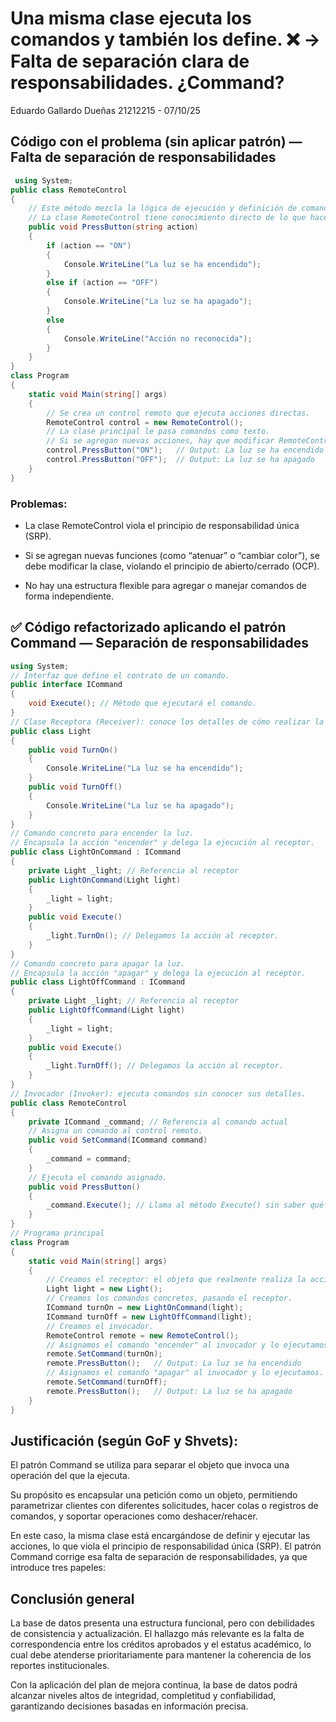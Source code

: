 # Una misma clase ejecuta los comandos y también los define. ❌ → Falta de separación clara de responsabilidades. ¿Command?

Eduardo Gallardo Dueñas 21212215 - 07/10/25

## Código con el problema (sin aplicar patrón) — Falta de separación de responsabilidades

``` cs
 using System;
public class RemoteControl
{
    // Este método mezcla la lógica de ejecución y definición de comandos.
    // La clase RemoteControl tiene conocimiento directo de lo que hace cada acción.
    public void PressButton(string action)
    {
        if (action == "ON")
        {
            Console.WriteLine("La luz se ha encendido");
        }
        else if (action == "OFF")
        {
            Console.WriteLine("La luz se ha apagado");
        }
        else
        {
            Console.WriteLine("Acción no reconocida");
        }
    }
}
class Program
{
    static void Main(string[] args)
    {
        // Se crea un control remoto que ejecuta acciones directas.
        RemoteControl control = new RemoteControl();
        // La clase principal le pasa comandos como texto.
        // Si se agregan nuevas acciones, hay que modificar RemoteControl.
        control.PressButton("ON");   // Output: La luz se ha encendido
        control.PressButton("OFF");  // Output: La luz se ha apagado
    }
}
```
### Problemas:

- La clase RemoteControl viola el principio de responsabilidad única (SRP).

- Si se agregan nuevas funciones (como “atenuar” o “cambiar color”), se debe modificar la clase, violando el principio de abierto/cerrado (OCP).

- No hay una estructura flexible para agregar o manejar comandos de forma independiente.


## ✅ Código refactorizado aplicando el patrón Command — Separación de responsabilidades



``` cs
using System;
// Interfaz que define el contrato de un comando.
public interface ICommand
{
    void Execute(); // Método que ejecutará el comando.
}
// Clase Receptora (Receiver): conoce los detalles de cómo realizar la acción.
public class Light
{
    public void TurnOn()
    {
        Console.WriteLine("La luz se ha encendido");
    }
    public void TurnOff()
    {
        Console.WriteLine("La luz se ha apagado");
    }
}
// Comando concreto para encender la luz.
// Encapsula la acción "encender" y delega la ejecución al receptor.
public class LightOnCommand : ICommand
{
    private Light _light; // Referencia al receptor
    public LightOnCommand(Light light)
    {
        _light = light;
    }
    public void Execute()
    {
        _light.TurnOn(); // Delegamos la acción al receptor.
    }
}
// Comando concreto para apagar la luz.
// Encapsula la acción "apagar" y delega la ejecución al receptor.
public class LightOffCommand : ICommand
{
    private Light _light; // Referencia al receptor
    public LightOffCommand(Light light)
    {
        _light = light;
    }
    public void Execute()
    {
        _light.TurnOff(); // Delegamos la acción al receptor.
    }
}
// Invocador (Invoker): ejecuta comandos sin conocer sus detalles.
public class RemoteControl
{
    private ICommand _command; // Referencia al comando actual
    // Asigna un comando al control remoto.
    public void SetCommand(ICommand command)
    {
        _command = command;
    }
    // Ejecuta el comando asignado.
    public void PressButton()
    {
        _command.Execute(); // Llama al método Execute() sin saber qué hace.
    }
}
// Programa principal
class Program
{
    static void Main(string[] args)
    {
        // Creamos el receptor: el objeto que realmente realiza la acción.
        Light light = new Light();
        // Creamos los comandos concretos, pasando el receptor.
        ICommand turnOn = new LightOnCommand(light);
        ICommand turnOff = new LightOffCommand(light);
        // Creamos el invocador.
        RemoteControl remote = new RemoteControl();
        // Asignamos el comando "encender" al invocador y lo ejecutamos.
        remote.SetCommand(turnOn);
        remote.PressButton();   // Output: La luz se ha encendido
        // Asignamos el comando "apagar" al invocador y lo ejecutamos.
        remote.SetCommand(turnOff);
        remote.PressButton();   // Output: La luz se ha apagado
    }
}
```

## Justificación (según GoF y Shvets):


El patrón Command se utiliza para separar el objeto que invoca una operación del que la ejecuta.

Su propósito es encapsular una petición como un objeto, permitiendo parametrizar clientes con diferentes solicitudes, hacer colas o registros de comandos, y soportar operaciones como deshacer/rehacer.


En este caso, la misma clase está encargándose de definir y ejecutar las acciones, lo que viola el principio de responsabilidad única (SRP). El patrón Command corrige esa falta de separación de responsabilidades, ya que introduce tres papeles:

## Conclusión general

La base de datos presenta una estructura funcional, pero con debilidades de consistencia y actualización.
El hallazgo más relevante es la falta de correspondencia entre los créditos aprobados y el estatus académico, lo cual debe atenderse prioritariamente para mantener la coherencia de los reportes institucionales.

Con la aplicación del plan de mejora continua, la base de datos podrá alcanzar niveles altos de integridad, completitud y confiabilidad, garantizando decisiones basadas en información precisa.
